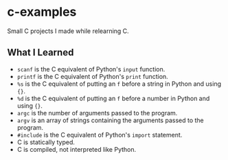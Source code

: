 # c-examples
Small C projects I made while relearning C.

## What I Learned
- `scanf` is the C equivalent of Python's `input` function.
- `printf` is the C equivalent of Python's `print` function.
- `%s` is the C equivalent of putting an `f` before a string in Python and using `{}`.
- `%d` is the C equivalent of putting an `f` before a number in Python and using `{}`.
- `argc` is the number of arguments passed to the program.
- `argv` is an array of strings containing the arguments passed to the program.
- `#include` is the C equivalent of Python's `import` statement.
- C is statically typed.
- C is compiled, not interpreted like Python.
